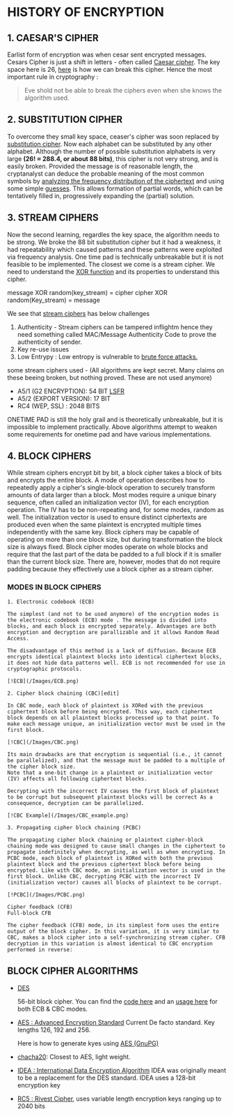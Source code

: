 # HISTORY OF ENCRYPTION

## 1. CAESAR'S CIPHER

Earlist form of encryption was when cesar sent encrypted messages. Cesars Cipher is just a shift in letters - often called [Caesar cipher](/Implimentation_code/Caesar_cipher.py). The key space here is 26, [here](/Implimentation_code/break_caesar_cipher.py) is how we can break this cipher. Hence the most important rule in cryptography :

>Eve shold not be able to break the ciphers even when she knows the algorithm used.

## 2. SUBSTITUTION CIPHER

To overcome they small key space, ceaser's cipher was soon replaced by [substitution cipher](/Implimentation_code/substitution_cipher.py). Now each alphabet can be substituted by any other alphabet. Although the number of possible substitution alphabets is very large **(26! ≈ 288.4, or about 88 bits)**, this cipher is not very strong, and is easily broken. Provided the message is of reasonable length, the cryptanalyst can deduce the probable meaning of the most common symbols by [analyzing the frequency distribution of the ciphertext](/Implimentation_code/frequency_analysis.py) and using some simple [guesses](/Implimentation_code/frequency_analysis_2.py). This allows formation of partial words, which can be tentatively filled in, progressively expanding the (partial) solution. 


## 3. STREAM CIPHERS

Now the second learning, regardles the key space, the algorithm needs to be strong. We broke the 88 bit substitution cipher but it had a weakness, it had repeatability which caused patterns and these patterns were exploited via frequency analysis. One time pad is technically unbreakable but it is not feasible to be implemented. The closest we come is a stream cipher. We need to understand the [XOR function](/Implimentation_code/XOR.py) and its properties to understand this cipher. 

message XOR random(key_stream) = cipher
cipher XOR random(Key_stream) = message

We see that [stream ciphers](/Implimentation_code/Stream_cipher.py) has below challenges
1. Authenticity - Stream ciphers can be tampered inflightm hence they need something called MAC/Message Authenticity Code to prove the authenticity of sender. 
2. Key re-use issues 
3. Low Entrypy : Low entropy is vulnerable to [brute force attacks.](/Implimentation_code/Stream_cipher.py)

some stream ciphers used - (All algorithms are kept secret. Many claims on these beeing broken, but nothing proved. These are not used anymore)
- A5/1 (G2 ENCRYPTION): 54 BIT [LSFR](https://www.cs.princeton.edu/courses/archive/spring19/cos126/assignments/lfsr/)
- A5/2 (EXPORT VERSION): 17 BIT
- RC4 (WEP, SSL) : 2048 BITS

ONETIME PAD is still the holy grail and is theoretically unbreakable, but it is impossible to implement practically. Above algorithms attempt to weaken some requirements for onetime pad and have various implementations. 


## 4. BLOCK CIPHERS

While stream ciphers encrypt bit by bit, a block cipher takes a block of bits and encrypts the entire block. A mode of operation describes how to repeatedly apply a cipher's single-block operation to securely transform amounts of data larger than a block. Most modes require a unique binary sequence, often called an initialization vector (IV), for each encryption operation. The IV has to be non-repeating and, for some modes, random as well. The initialization vector is used to ensure distinct ciphertexts are produced even when the same plaintext is encrypted multiple times independently with the same key. Block ciphers may be capable of operating on more than one block size, but during transformation the block size is always fixed. Block cipher modes operate on whole blocks and require that the last part of the data be padded to a full block if it is smaller than the current block size. There are, however, modes that do not require padding because they effectively use a block cipher as a stream cipher.

### MODES IN BLOCK CIPHERS

    1. Electronic codebook (ECB)

    The simplest (and not to be used anymore) of the encryption modes is the electronic codebook (ECB) mode . The message is divided into blocks, and each block is encrypted separately. Advantages are both encryption and decryption are parallizable and it allows Random Read Access. 

    The disadvantage of this method is a lack of diffusion. Because ECB encrypts identical plaintext blocks into identical ciphertext blocks, it does not hide data patterns well. ECB is not recommended for use in cryptographic protocols.

    [!ECB](/Images/ECB.png)

    2. Cipher block chaining (CBC)[edit]

    In CBC mode, each block of plaintext is XORed with the previous ciphertext block before being encrypted. This way, each ciphertext block depends on all plaintext blocks processed up to that point. To make each message unique, an initialization vector must be used in the first block.

    [!CBC](/Images/CBC.png)

    Its main drawbacks are that encryption is sequential (i.e., it cannot be parallelized), and that the message must be padded to a multiple of the cipher block size.
    Note that a one-bit change in a plaintext or initialization vector (IV) affects all following ciphertext blocks.

    Decrypting with the incorrect IV causes the first block of plaintext to be corrupt but subsequent plaintext blocks will be correct As a consequence, decryption can be parallelized. 

    [!CBC Example](/Images/CBC_example.png)

    3. Propagating cipher block chaining (PCBC)

    The propagating cipher block chaining or plaintext cipher-block chaining mode was designed to cause small changes in the ciphertext to propagate indefinitely when decrypting, as well as when encrypting. In PCBC mode, each block of plaintext is XORed with both the previous plaintext block and the previous ciphertext block before being encrypted. Like with CBC mode, an initialization vector is used in the first block. Unlike CBC, decrypting PCBC with the incorrect IV (initialization vector) causes all blocks of plaintext to be corrupt.

    [!PCBC](/Images/PCBC.png)

    Cipher feedback (CFB)
    Full-block CFB

    The cipher feedback (CFB) mode, in its simplest form uses the entire output of the block cipher. In this variation, it is very similar to CBC, makes a block cipher into a self-synchronizing stream cipher. CFB decryption in this variation is almost identical to CBC encryption performed in reverse:


##  BLOCK CIPHER ALGORITHMS 
-  [DES](https://en.wikipedia.org/wiki/Data_Encryption_Standard) 

    56-bit block cipher. You can find the [code here](/Implimentation_code/pyDes.py) and an [usage here](/Implimentation_code/DESexample.py) for both ECB & CBC modes.

-  [AES : Advanced Encryption Standard](/Encryption%20algorithms/AES.md) Current De facto standard. Key lengths 126, 192 and 256. 

    Here is how to generate kyes using [AES (GnuPG)](/Implimentation_code/Symmetric_key_GnuPG.md)

-  [chacha20](https://en.wikipedia.org/wiki/Salsa20): Closest to AES, light weight. 
-  [IDEA : International Data Encryption Algorithm](https://en.wikipedia.org/wiki/International_Data_Encryption_Algorithm) IDEA was originally meant to be a replacement for the DES standard. IDEA uses a 128-bit encryption key
-  [RC5 : Rivest Cipher](https://en.wikipedia.org/wiki/RC4), uses variable length encryption keys ranging up to 2040 bits












